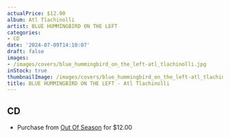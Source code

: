 ```yaml
---
actualPrice: $12.00
album: Atl Tlachinolli
artist: BLUE HUMMINGBIRD ON THE LEFT
categories:
- CD
date: '2024-07-09T14:10:07'
draft: false
images:
- /images/covers/blue_hummingbird_on_the_left-atl_tlachinolli.jpg
inStock: true
thumbnailImage: /images/covers/blue_hummingbird_on_the_left-atl_tlachinolli-thumb.jpg
title: BLUE HUMMINGBIRD ON THE LEFT - Atl Tlachinolli
---
```


## CD
* Purchase from [Out Of Season](https://www.outofseasonlabel.com/products/blue-hummingbird-on-the-left-atl-tlachinolli) for $12.00
